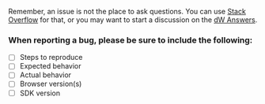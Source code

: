 Remember, an issue is not the place to ask questions. You can use [Stack Overflow](http://stackoverflow.com/questions/tagged/ibm-watson-cognitive) for that, or you may want to start a discussion on the [dW Answers](https://developer.ibm.com/answers/questions/ask/?topics=watson).

### When reporting a bug, please be sure to include the following:  
- [ ] Steps to reproduce
- [ ] Expected behavior
- [ ] Actual behavior
- [ ] Browser version(s)
- [ ] SDK version
